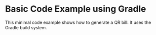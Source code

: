 # Basic Code Example using Gradle

This minimal code example shows how to generate a QR bill. It uses the Gradle build system.
